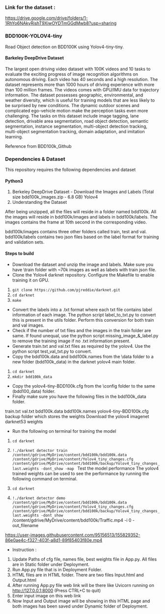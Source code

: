### Link for the dataset :
https://drive.google.com/drive/folders/1-1RhYo6NAkyRishT9XiwOYDTmGGdMwb8?usp=sharing

### BDD100K-YOLOV4-tiny
Road Object detection on BDD100K using Yolov4-tiny-tiny.

#### Barkeley DeepDrive Dataset
The largest open driving video dataset with 100K videos and 10 tasks to evaluate the exciting progress of image recognition algorithms on autonomous driving. Each video has 40 seconds and a high resolution. The dataset represents more than 1000 hours of driving experience with more than 100 million frames. The videos comes with GPU/IMU data for trajectory information. The dataset possesses geographic, environmental, and weather diversity, which is useful for training models that are less likely to be surprised by new conditions. The dynamic outdoor scenes and complicated ego-vehicle motion make the perception tasks even more challenging. The tasks on this dataset include image tagging, lane detection, drivable area segmentation, road object detection, semantic segmentation, instance segmentation, multi-object detection tracking, multi-object segmentation tracking, domain adaptation, and imitation learning.

Reference from BDD100k_Github

### Dependencies & Dataset
This repository requires the following dependencies and dataset

#### Python3
1. Berkeley DeepDrive Dataset - Download the Images and Labels (Total size bdd100k_images.zip - 6.8 GB)
Yolov4
2. Understanding the Dataset

After being unzipped, all the files will reside in a folder named bdd100k. All the images will reside in bdd100k/images and labels in bdd100k/labels. The images contains the frame at 10th second in the corresponding video.

bdd100k/images contains three other folders called train, test and val.
bdd100k/labels contains two json files based on the label format for training and validation sets.

#### Steps to build
* Download the dataset and unzip the image and labels. Make sure you have \train folder with ~70k images as well as labels with train json file.
* Clone the Yolov4 darknet repository. Configure the Makefile to enable training it on GPU.

1. ```git clone https://github.com/pjreddie/darknet.git```
2. ```cd darknet```
3. ```make```

* Convert the labels into a .txt format where each txt file contains label information of each image. The python script label_to_txt.py to convert this is present in the utils folder. Perform this conversion for both train and val images.
* Check if the number of txt files and the images in the train folder are same. If found unequal, use the python script missing_image_&_label.py to remove the training image if no .txt information present.
* Generate train.txt and val.txt files as required by the yolov4. Use the python script test_val_txt.py to convert.
* Copy the bdd100k.data and bdd100k.names from the \data folder to a new folder (bdd100k_data) in the darknet yolov4 main folder.

1. ```cd darknet```
2. ```mkdir bdd100k_data```

* Copy the yolov4-tiny-BDD100k.cfg from the \config folder to the same (bdd100_data) folder.
* Finally make sure you have the following files in the bdd100k_data folder.

train.txt
val.txt
bdd100k.data
bdd100k.names
yolov4-tiny-BDD100k.cfg
backup folder which stores the weights
Download the yolov4 imagenet darknet53 weights

* Run the following on terminal for training the model

1. ```cd darknet```
2. ```!./darknet detector train /content/gdrive/MyDrive/content/bdd100k/bdd100k.data /content/gdrive/MyDrive/content/Yolov4_tiny_changes.cfg /content/gdrive/MyDrive/content/bdd100k/backup/Yolov4_tiny_changes_last.weights -dont_show -map ```
Test the model performance
The yolov4 trained weights can be used to see the performance by running the following command on terminal.

1. ```cd darknet```
2. ```!./darknet detector demo /content/gdrive/MyDrive/content/bdd100k/bdd100k.data  /content/gdrive/MyDrive/content/Yolov4_tiny_changes.cfg /content/gdrive/MyDrive/content/bdd100k/backup/Yolov4_tiny_changes_last.weights -dont_show ```
/content/gdrive/MyDrive/content/bdd100k/Traffic.mp4 -i 0 -out_filename 


https://user-images.githubusercontent.com/95156513/155829352-86e0ae4c-f327-403f-a8d1-89f85403f80e.mp4

* Instruction :
1) Update Paths of cfg file, names file, best weights file in App.py. All files are in Static folder under Deployment.
1) Run App.py file that is in Deployment Folder.
2) HTML files are in HTML folder. There are two files Input.html and Output.html
3) After running App.py file web link will be there like Uvicorn running on http://127.0.0.1:8000 (Press CTRL+C to quit)
4) Enter input image on this web link
5) Now Input and Output image will be showing in this HTML page and both images has been saved under Dynamic folder of Deployment.
 


